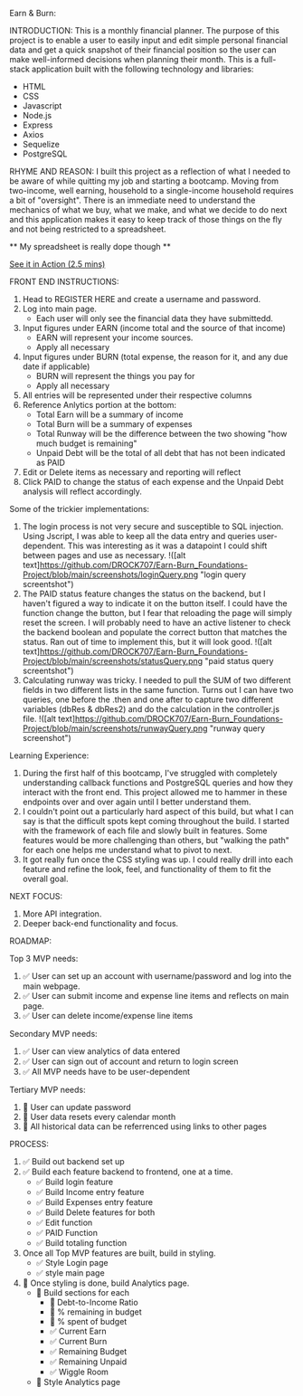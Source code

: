 


Earn & Burn:



INTRODUCTION: This is a monthly financial planner. The purpose of this project is to enable a user to easily input and edit simple personal financial data and get a quick snapshot of their financial position so the user can make well-informed decisions when planning their month. This is a full-stack application built with the following technology and libraries:

- HTML
- CSS
- Javascript
- Node.js
- Express
- Axios
- Sequelize
- PostgreSQL

RHYME AND REASON: I built this project as a reflection of what I needed to be aware of while quitting my job and starting a bootcamp. Moving from two-income, well earning, household to a single-income household requires a bit of "oversight". There is an immediate need to understand the mechanics of what we buy, what we make, and what we decide to do next and this application makes it easy to keep track of those things on the fly and not being restricted to a spreadsheet. 

** My spreadsheet is really dope though **

[See it in Action (2.5 mins)](https://www.loom.com/share/83a8a0c49308483396445cebe7f4ae51?sid=e8816725-972c-44b6-804d-2040df78ed88)

FRONT END INSTRUCTIONS:

1. Head to REGISTER HERE and create a username and password.
2. Log into main page.
    - Each user will only see the financial data they have submittedd.
3. Input figures under EARN (income total and the source of that income)
    - EARN will represent your income sources.
    - Apply all necessary
4. Input figures under BURN (total expense, the reason for it, and any due date if applicable)
    - BURN will represent the things you pay for
    - Apply all necessary
5. All entries will be represented under their respective columns
6. Reference Anlytics portion at the bottom:
    - Total Earn will be a summary of income
    - Total Burn will be a summary of expenses
    - Total Runway will be the difference between the two showing "how much budget is remaining"
    - Unpaid Debt will be the total of all debt that has not been indicated as PAID
7. Edit or Delete items as necessary and reporting will reflect
8. Click PAID to change the status of each expense and the Unpaid Debt analysis will reflect accordingly.

Some of the trickier implementations:
1. The login process is not very secure and susceptible to SQL injection. Using Jscript, I was able to keep all the data entry and queries user-dependent. This was interesting as it was a datapoint I could shift between pages and use as necessary.
!([alt text]https://github.com/DROCK707/Earn-Burn_Foundations-Project/blob/main/screenshots/loginQuery.png "login query screentshot")
2. The PAID status feature changes the status on the backend, but I haven't figured a way to indicate it on the button itself. I could have the function change the button, but I fear that reloading the page will simply reset the screen. I will probably need to have an active listener to check the backend boolean and populate the correct button that matches the status. Ran out of time to implement this, but it will look good.
!([alt text]https://github.com/DROCK707/Earn-Burn_Foundations-Project/blob/main/screenshots/statusQuery.png "paid status query screentshot")
3. Calculating runway was tricky. I needed to pull the SUM of two different fields in two different lists in the same function. Turns out I can have two queries, one before the .then and one after to capture two different variables (dbRes & dbRes2) and do the calculation in the controller.js file.
!([alt text]https://github.com/DROCK707/Earn-Burn_Foundations-Project/blob/main/screenshots/runwayQuery.png "runway query screenshot")


Learning Experience:
1. During the first half of this bootcamp, I've struggled with completely understanding callback functions and PostgreSQL queries and how they interact with the front end. This project allowed me to hammer in these endpoints over and over again until I better understand them.
2. I couldn't point out a particularly hard aspect of this build, but what I can say is that the difficult spots kept coming throughout the build. I started with the framework of each file and slowly built in features. Some features would be more challenging than others, but "walking the path" for each one helps me understand what to pivot to next.
3. It got really fun once the CSS styling was up. I could really drill into each feature and refine the look, feel, and functionality of them to fit the overall goal.

NEXT FOCUS:
1. More API integration.
2. Deeper back-end functionality and focus.





ROADMAP:

Top 3 MVP needs:

1. ✅ User can set up an account with username/password and log into the main webpage.
2. ✅ User can submit income and expense line items and reflects on main page.
3. ✅ User can delete income/expense line items


Secondary MVP needs:

1. ✅ User can view analytics of data entered
2. ✅ User can sign out of account and return to login screen
3. ✅ All MVP needs have to be user-dependent

Tertiary MVP needs:

1. 🚧 User can update password
2. 🚧 User data resets every calendar month
3. 🚧 All historical data can be referrenced using links to other pages


PROCESS:

1. ✅ Build out backend set up
2. ✅ Build each feature backend to frontend, one at a time.
    - ✅ Build login feature
    - ✅ Build Income entry feature
    - ✅ Build Expenses entry feature
    - ✅ Build Delete features for both
    - ✅ Edit function
    - ✅ PAID Function
    - ✅ Build totaling function
3. Once all Top MVP features are built, build in styling.
    - ✅ Style Login page
    - ✅ style main page
4. 🚧 Once styling is done, build Analytics page.
    - 🚧 Build sections for each
        - 🚧 Debt-to-Income Ratio
        - 🚧 % remaining in budget
        - 🚧 % spent of budget
        - ✅ Current Earn
        - ✅ Current Burn
        - ✅ Remaining Budget
        - ✅ Remaining Unpaid
        - ✅ Wiggle Room
    - 🚧 Style Analytics page